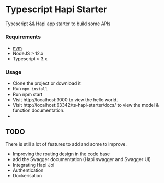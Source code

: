# Typescript Hapi Starter
Typescript &amp;&amp; Hapi app starter to build some APIs

### Requirements

* [nvm](https://github.com/creationix/nvm)
* NodeJS > 12.x
* Typescript > 3.x

### Usage
* Clone the project or download it
* Run `npm install`
* Run npm start
* Visit http://localhost:3000 to view the hello world.
* Visit http://localhost:63342/ts-hapi-starter/docs/ to view the model & function documentation.
* 

## TODO

There is still a lot of features to add and some to improve.

* Improving the routing design in the code base
* add the Swagger documentation (Hapi swagger and Swagger UI)
* Integrating Hapi Joi 
* Authentication
* Dockerisation
